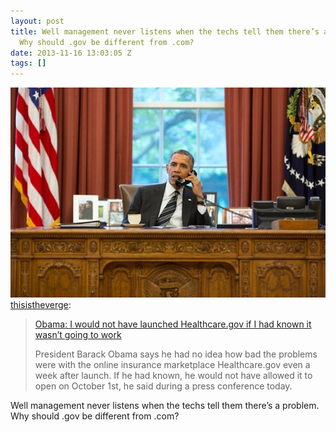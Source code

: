 ```yaml
---
layout: post
title: Well management never listens when the techs tell them there’s a problem.
  Why should .gov be different from .com?
date: 2013-11-16 13:03:05 Z
tags: []
---
```

![](/media/2013/11/67146899587.jpg)
[thisistheverge](http://thisistheverge.tumblr.com/post/66977721738/obama-i-would-not-have-launched-healthcare-gov-if):

> [Obama: I would not have launched Healthcare.gov if I had known it wasn’t going to work](http://www.theverge.com/2013/11/14/5104280/obama-i-would-not-have-launched-healthcare-gov-if-i-had-known)
> 
> President Barack Obama says he had no idea how bad the problems were with the online insurance marketplace Healthcare.gov even a week after launch. If he had known, he would not have allowed it to open on October 1st, he said during a press conference today.

Well management never listens when the techs tell them there’s a problem. Why should .gov be different from .com?
